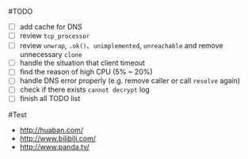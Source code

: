 #TODO

- [ ] add cache for DNS
- [ ] review `tcp_processor`
- [ ] review `unwrap`, `.ok()`、`unimplemented`, `unreachable` and remove unnecessary `clone`
- [ ] handle the situation that client timeout
- [ ] find the reason of high CPU (5% ~ 20%)
- [ ] handle DNS error properly (e.g. remove caller or call `resolve` again)
- [ ] check if there exists `cannot decrypt` log
- [ ] finish all TODO list

#Test
* http://huaban.com/
* http://www.bilibili.com/
* http://www.panda.tv/
